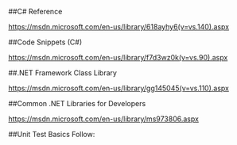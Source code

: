 ##C# Reference

https://msdn.microsoft.com/en-us/library/618ayhy6(v=vs.140).aspx

##Code Snippets (C#)

https://msdn.microsoft.com/en-us/library/f7d3wz0k(v=vs.90).aspx

##.NET Framework Class Library

https://msdn.microsoft.com/en-us/library/gg145045(v=vs.110).aspx

##Common .NET Libraries for Developers

https://msdn.microsoft.com/en-us/library/ms973806.aspx

##Unit Test Basics Follow:


